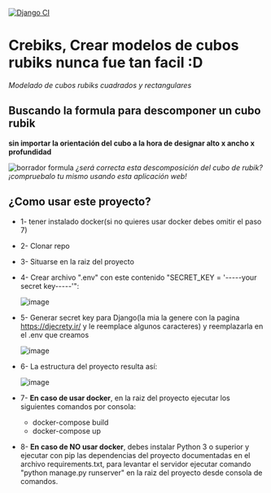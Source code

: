 [![Django CI](https://github.com/Wladimir3984/crebiks-rubiks-creator/actions/workflows/django.yml/badge.svg?branch=main)](https://github.com/Wladimir3984/crebiks-rubiks-creator/actions/workflows/django.yml)

# Crebiks, Crear modelos de cubos rubiks nunca fue tan facil :D
*Modelado de cubos rubiks cuadrados y rectangulares*

## Buscando la formula para descomponer un cubo rubik 
**sin importar la orientación del cubo a la hora de designar alto x ancho x profundidad**

![borrador formula](https://user-images.githubusercontent.com/83993271/221079805-198cbca4-af83-40e5-a8d5-6241385b6112.jpeg)
*¿será correcta esta descomposición del cubo de rubik? ¡compruebalo tu mismo usando esta aplicación web!*

## ¿Como usar este proyecto?
* 1- tener instalado docker(si no quieres usar docker debes omitir el paso 7)
* 2- Clonar repo
* 3- Situarse en la raiz del proyecto
* 4- Crear archivo ".env" con este contenido "SECRET_KEY = '-----your secret key-----'":
  
  ![image](https://user-images.githubusercontent.com/83993271/219707045-95b78f7a-aba1-4084-a483-f809bee99f47.png)

* 5- Generar secret key para Django(la mia la genere con la pagina https://djecrety.ir/ y le reemplace algunos caracteres) y reemplazarla en el .env que creamos
  
  ![image](https://user-images.githubusercontent.com/83993271/219708376-d7919307-0d48-406c-8e5b-c1a97fd3552b.png)

* 6- La estructura del proyecto resulta así:

  ![image](https://user-images.githubusercontent.com/83993271/219709302-4d6fdadd-d783-44db-a539-e2ac7f9428c7.png)

* 7- **En caso de usar docker**, en la raiz del proyecto ejecutar los siguientes comandos por consola:
  * docker-compose build
  * docker-compose up
  
* 8- **En caso de NO usar docker**, debes instalar Python 3 o superior y ejecutar con pip las dependencias del proyecto documentadas en el archivo requirements.txt, para levantar el servidor ejecutar comando "python manage.py runserver" en la raiz del proyecto desde consola de comandos.
